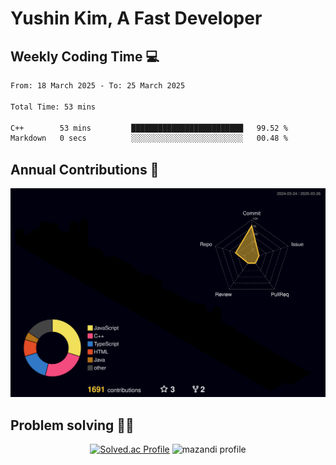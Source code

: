 # Yushin Kim, A Fast Developer

## Weekly Coding Time 💻

<!--START_SECTION:waka-->

```txt
From: 18 March 2025 - To: 25 March 2025

Total Time: 53 mins

C++        53 mins         █████████████████████████   99.52 %
Markdown   0 secs          ░░░░░░░░░░░░░░░░░░░░░░░░░   00.48 %
```

<!--END_SECTION:waka-->

## Annual Contributions 🏃

![](./profile-3d-contrib/profile-night-rainbow.svg)

## Problem solving 👨‍💻

<div align="center">

[![Solved.ac Profile](http://mazassumnida.wtf/api/v2/generate_badge?boj=kys010306)](https://solved.ac/kys010306)
![mazandi profile](http://mazandi.herokuapp.com/api?handle=kys010306&theme=dark)

</div>
